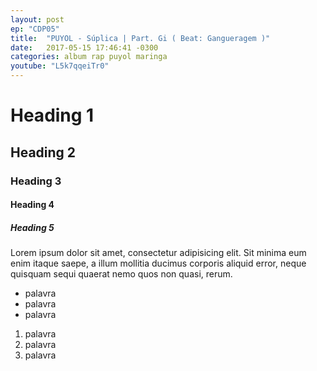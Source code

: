 ```yaml
---
layout: post
ep: "CDP05"
title:  "PUYOL - Súplica | Part. Gi ( Beat: Gangueragem )"
date:   2017-05-15 17:46:41 -0300
categories: album rap puyol maringa
youtube: "L5k7qqeiTr0"
---
```


# Heading 1

## Heading 2

### Heading 3

#### Heading 4

##### Heading 5

Lorem ipsum dolor sit amet, consectetur adipisicing elit. Sit minima eum enim itaque saepe, a illum mollitia ducimus corporis aliquid error, neque quisquam sequi quaerat nemo quos non quasi, rerum.

- palavra
- palavra
- palavra

1. palavra
1. palavra
1. palavra
